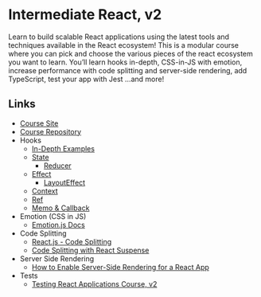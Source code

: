 # Intermediate React, v2

Learn to build scalable React applications using the latest tools and techniques available in the React ecosystem! This is a modular course where you can pick and choose the various pieces of the react ecosystem you want to learn. You’ll learn hooks in-depth, CSS-in-JS with emotion, increase performance with code splitting and server-side rendering, add TypeScript, test your app with Jest …and more!

## Links

- [Course Site](https://btholt.github.io/complete-intro-to-react-v5/)
- [Course Repository](https://github.com/btholt/complete-intro-to-react-v5)
- Hooks
    - [In-Depth Examples](https://codesandbox.io/s/zr90v4jorp?file=/src/State.js)
    - [State](https://reactjs.org/docs/hooks-state.html)
        - [Reducer](https://www.digitalocean.com/community/tutorials/how-to-manage-state-with-hooks-on-react-components)
    - [Effect](https://reactjs.org/docs/hooks-effect.html)
        - [LayoutEffect](https://daveceddia.com/useeffect-vs-uselayouteffect/)
    - [Context](https://www.digitalocean.com/community/tutorials/react-usecontext)
    - [Ref](https://www.digitalocean.com/community/tutorials/react-createref)
    - [Memo & Callback](https://www.digitalocean.com/community/tutorials/react-usememo)
- Emotion (CSS in JS)
    - [Emotion.js Docs](https://emotion.sh/docs/introduction)
- Code Splitting
    - [React.js - Code Splitting](https://reactjs.org/docs/code-splitting.html)
    - [Code Splitting with React Suspense](https://www.digitalocean.com/community/tutorials/react-code-splitting-with-react-suspense)
- Server Side Rendering
    - [How to Enable Server-Side Rendering for a React App](https://www.digitalocean.com/community/tutorials/react-server-side-rendering)
- Tests
    - [Testing React Applications Course, v2](https://frontendmasters.com/courses/testing-react/)